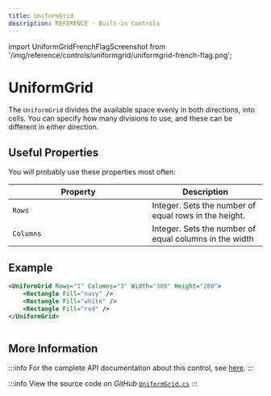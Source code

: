 ```yaml
---
title: UniformGrid
description: REFERENCE - Built-in Controls
---
```


import UniformGridFrenchFlagScreenshot from '/img/reference/controls/uniformgrid/uniformgrid-french-flag.png';

# UniformGrid

The `UniformGrid` divides the available space evenly in both directions, into cells. You can specify how many divisions to use, and these can be different in either direction.

## Useful Properties

You will probably use these properties most often:

<table>
  <thead>
    <tr>
      <th width="261">Property</th>
      <th>Description</th>
    </tr>
  </thead>
  <tbody>
    <tr>
      <td><code>Rows</code></td>
      <td>Integer. Sets the number of equal rows in the height.</td>
    </tr>
    <tr>
      <td><code>Columns</code></td>
      <td>Integer. Sets the number of equal columns in the width</td>
    </tr>
  </tbody>
</table>

## Example

```xml
<UniformGrid Rows="1" Columns="3" Width="300" Height="200">
    <Rectangle Fill="navy" />
    <Rectangle Fill="white" />
    <Rectangle Fill="red" />
</UniformGrid>
```

<img src={UniformGridFrenchFlagScreenshot} alt="" />

## More Information

:::info
For the complete API documentation about this control, see [here](https://reference.avaloniaui.net/api/Avalonia.Controls.Primitives/UniformGrid/).
:::

:::info
View the source code on _GitHub_ [`UniformGrid.cs`](https://github.com/AvaloniaUI/Avalonia/blob/master/src/Avalonia.Controls/Primitives/UniformGrid.cs)
:::



